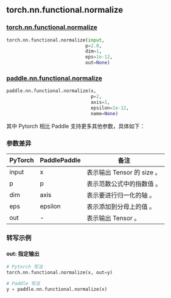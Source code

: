 ## torch.nn.functional.normalize

### [torch.nn.functional.normalize](https://pytorch.org/docs/stable/generated/torch.nn.functional.normalize.html?highlight=normalize#torch.nn.functional.normalize)

```python
torch.nn.functional.normalize(input,
                             p=2.0,
                             dim=1,
                             eps=1e-12,
                             out=None)
```

### [paddle.nn.functional.normalize](https://www.paddlepaddle.org.cn/documentation/docs/zh/api/paddle/nn/functional/normalize_cn.html)

```python
paddle.nn.functional.normalize(x,
                               p=2,
                               axis=1,
                               epsilon=1e-12,
                               name=None)
```

其中 Pytorch 相⽐ Paddle ⽀持更多其他参数，具体如下：
### 参数差异
| PyTorch       | PaddlePaddle | 备注                                                   |
| ------------- | ------------ | ------------------------------------------------------ |
| input          | x         | 表示输出 Tensor 的 size 。                                     |
| p          | p         | 表示范数公式中的指数值 。                                     |
| dim          | axis         | 表示要进行归一化的轴 。                                     |
| eps          | epsilon         | 表示添加到分母上的值 。                                     |
| out           | -            | 表示输出 Tensor 。               |

### 转写示例
####  out: 指定输出
```python
# Pytorch 写法
torch.nn.functional.normalize(x, out=y)

# Paddle 写法
y = paddle.nn.functional.normalize(x)
```
